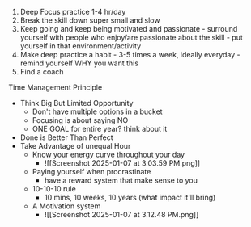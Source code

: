 1. Deep Focus practice 1-4 hr/day 
2. Break the skill down super small and slow 
3. Keep going and keep being motivated and passionate - surround yourself with people who enjoy/are passionate about the skill - put yourself in that environment/activity 
4. Make deep practice a habit - 3-5 times a week, ideally everyday - remind yourself WHY you want this 
5. Find a coach





Time Management Principle

- Think Big But Limited Opportunity
	- Don't have multiple options in a bucket
	- Focusing is about saying NO
	- ONE GOAL for entire year? think about it
- Done is Better Than Perfect
- Take Advantage of unequal Hour
	- Know your energy curve throughout your day
		- ![[Screenshot 2025-01-07 at 3.03.59 PM.png]]
	- Paying yourself when procrastinate
		- have a reward system that make sense to you
	- 10-10-10 rule
		- 10 mins, 10 weeks, 10 years (what impact it'll bring)
	- A Motivation system
		- ![[Screenshot 2025-01-07 at 3.12.48 PM.png]]